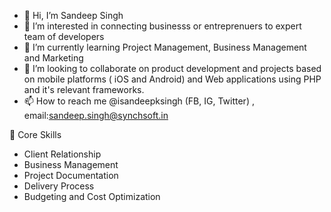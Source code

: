 - 👋 Hi, I’m Sandeep Singh
- 👀 I’m interested in connecting businesss or entreprenuers to expert team of developers
- 🌱 I’m currently learning Project Management, Business Management and Marketing
- 💞️ I’m looking to collaborate on product development and projects based on mobile platforms ( iOS and Android) and Web applications using PHP and it's relevant frameworks.
- 📫 How to reach me @isandeepksingh (FB, IG, Twitter) , email:sandeep.singh@synchsoft.in 

<!---
isandeepksingh/isandeepksingh is a ✨ special ✨ repository because its `README.md` (this file) appears on your GitHub profile.
You can click the Preview link to take a look at your changes.
--->
💪 Core Skills
- Client Relationship
- Business Management
- Project Documentation
- Delivery Process
- Budgeting and Cost Optimization
